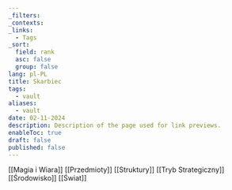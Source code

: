 ```yaml
---
_filters: 
_contexts: 
_links:
  - Tags
_sort:
  field: rank
  asc: false
  group: false
lang: pl-PL
title: Skarbiec
tags:
  - vault
aliases:
  - vault
date: 02-11-2024
description: Description of the page used for link previews.
enableToc: true
draft: false
published: false
---
```

 


[[Magia i Wiara]]
[[Przedmioty]]
[[Struktury]]
[[Tryb Strategiczny]]
[[Środowisko]]
[[Świat]]
